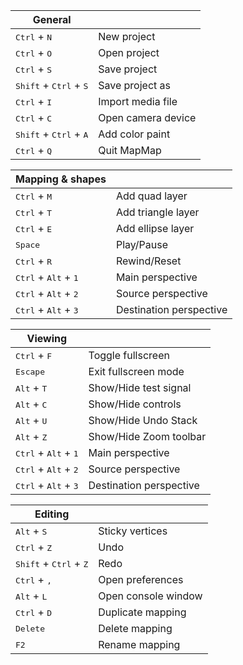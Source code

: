 | General                                           |                    | 
| ------------------------------------------------- | ------------------ |
| <kbd>Ctrl</kbd> + <kbd>N</kbd>                    | New project        |
| <kbd>Ctrl</kbd> + <kbd>O</kbd>                    | Open project       |
| <kbd>Ctrl</kbd> + <kbd>S</kbd>                    | Save project       |
| <kbd>Shift</kbd> + <kbd>Ctrl</kbd> + <kbd>S</kbd> | Save project as    |
| <kbd>Ctrl</kbd> + <kbd>I</kbd>                    | Import media file  |
| <kbd>Ctrl</kbd> + <kbd>C</kbd>                    | Open camera device |
| <kbd>Shift</kbd> + <kbd>Ctrl</kbd> + <kbd>A</kbd> | Add color paint    |
| <kbd>Ctrl</kbd> + <kbd>Q</kbd>                    | Quit MapMap        |

| Mapping & shapes                                |                        |
| ----------------------------------------------- | -----------------------|
| <kbd>Ctrl</kbd> + <kbd>M</kbd>                  | Add quad layer         |
| <kbd>Ctrl</kbd> + <kbd>T</kbd>                  | Add triangle layer     |
| <kbd>Ctrl</kbd> + <kbd>E</kbd>                  | Add ellipse layer      |
| <kbd>Space</kbd>                                | Play/Pause             |
| <kbd>Ctrl</kbd> + <kbd>R</kbd>                  | Rewind/Reset           |
| <kbd>Ctrl</kbd> + <kbd>Alt</kbd> + <kbd>1</kbd> | Main perspective       |
| <kbd>Ctrl</kbd> + <kbd>Alt</kbd> + <kbd>2</kbd> | Source perspective     |
| <kbd>Ctrl</kbd> + <kbd>Alt</kbd> + <kbd>3</kbd> | Destination perspective|

| Viewing                                         |                         |
| ----------------------------------------------- | ----------------------- |
| <kbd>Ctrl</kbd> + <kbd>F</kbd>                  | Toggle fullscreen       |
| <kbd>Escape</kbd>                               | Exit fullscreen mode    |
| <kbd>Alt</kbd> + <kbd>T</kbd>                   | Show/Hide test signal   |
| <kbd>Alt</kbd> + <kbd>C</kbd>                   | Show/Hide controls      |
| <kbd>Alt</kbd> + <kbd>U</kbd>                   | Show/Hide Undo Stack    |
| <kbd>Alt</kbd> + <kbd>Z</kbd>                   | Show/Hide Zoom toolbar  |
| <kbd>Ctrl</kbd> + <kbd>Alt</kbd> + <kbd>1</kbd> | Main perspective        |
| <kbd>Ctrl</kbd> + <kbd>Alt</kbd> + <kbd>2</kbd> | Source perspective      |
| <kbd>Ctrl</kbd> + <kbd>Alt</kbd> + <kbd>3</kbd> | Destination perspective |

| Editing                                           |                     |
| ------------------------------------------------- | ------------------- |
| <kbd>Alt</kbd> + <kbd>S</kbd>                     | Sticky vertices     |
| <kbd>Ctrl</kbd> + <kbd>Z</kbd>                    | Undo                |
| <kbd>Shift</kbd> + <kbd>Ctrl</kbd> + <kbd>Z</kbd> | Redo                |
| <kbd>Ctrl</kbd> + <kbd>,</kbd>                    | Open preferences    |
| <kbd>Alt</kbd> + <kbd>L</kbd>                     | Open console window |
| <kbd>Ctrl</kbd> + <kbd>D</kbd>                    | Duplicate mapping   |
| <kbd>Delete</kbd>                                 | Delete mapping      |
| <kbd>F2</kbd>                                     | Rename mapping      |


